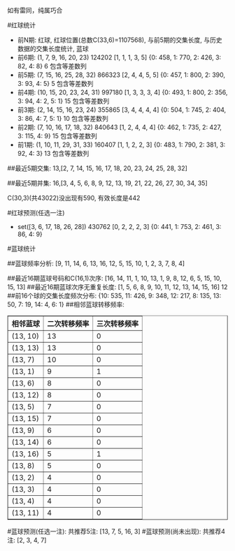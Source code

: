 <!-- 
.. title: 双色球2015006期(2015-01-13)数据分析报告
.. slug: slott-2015006-2015-01-13-report
.. date: 2015-01-14 08:00:00 UTC+08:00
.. tags: Lottery
.. link: 
.. description: 
.. type: text
-->

如有雷同，纯属巧合

<!-- TEASER_END-->

#红球统计

- 前N期: 红球, 红球位置(总数C(33,6)=1107568), 与前5期的交集长度, 与历史数据的交集长度统计, 蓝球
- 前6期: (1, 7, 9, 16, 20, 23) 124202 [1, 1, 1, 3, 5] {0: 458, 1: 770, 2: 426, 3: 82, 4: 8} 6 包含等差数列
- 前5期: (7, 15, 16, 25, 28, 32) 866323 [2, 4, 4, 5, 5] {0: 457, 1: 800, 2: 390, 3: 93, 4: 5} 5 包含等差数列
- 前4期: (10, 15, 20, 23, 24, 31) 997180 [1, 3, 3, 3, 4] {0: 493, 1: 800, 2: 356, 3: 94, 4: 2, 5: 1} 15 包含等差数列
- 前3期: (2, 14, 15, 16, 23, 24) 355865 [3, 4, 4, 4, 4] {0: 504, 1: 745, 2: 404, 3: 86, 4: 7, 5: 1} 10 包含等差数列
- 前2期: (7, 10, 16, 17, 18, 32) 840643 [1, 2, 4, 4, 4] {0: 462, 1: 735, 2: 427, 3: 115, 4: 9} 15 包含等差数列
- 前1期: (1, 10, 11, 29, 31, 33) 160407 [1, 1, 2, 2, 3] {0: 483, 1: 790, 2: 381, 3: 92, 4: 3} 13 包含等差数列

##最近5期交集:
13,[2, 7, 14, 15, 16, 17, 18, 20, 23, 24, 25, 28, 32]

##最近5期并集:
16,[3, 4, 5, 6, 8, 9, 12, 13, 19, 21, 22, 26, 27, 30, 34, 35]

C(30,3)(共43022)没出现有590, 
有效长度是442

#红球预测(任选一注)

- set([3, 6, 17, 18, 26, 28]) 430762 [0, 2, 2, 2, 3] {0: 441, 1: 753, 2: 461, 3: 86, 4: 9}

#蓝球统计

##蓝球频率分析:
[9, 11, 14, 6, 13, 16, 12, 5, 15, 10, 1, 2, 3, 7, 8, 4]

##最近16期蓝球号码和C(16,1)次序:
[16, 14, 11, 1, 10, 13, 1, 9, 8, 12, 6, 5, 15, 10, 15, 13]
##最近16期蓝球次序无重复长度:
[1, 5, 6, 8, 9, 10, 11, 12, 13, 14, 15, 16] 12
##前16个球的交集长度频次分布:
{10: 535, 11: 426, 9: 348, 12: 217, 8: 135, 13: 50, 7: 19, 14: 4, 6: 1}
##相邻蓝球转移频率:
<table border="1" class="table table-striped dataframe">
  <thead>
    <tr style="text-align: right;">
      <th>相邻蓝球</th>
      <th>二次转移频率</th>
      <th>三次转移频率</th>
    </tr>
  </thead>
  <tbody>
    <tr>
      <td> (13, 10)</td>
      <td> 13</td>
      <td> 0</td>
    </tr>
    <tr>
      <td> (13, 13)</td>
      <td> 13</td>
      <td> 0</td>
    </tr>
    <tr>
      <td>  (13, 7)</td>
      <td> 10</td>
      <td> 0</td>
    </tr>
    <tr>
      <td>  (13, 1)</td>
      <td>  9</td>
      <td> 1</td>
    </tr>
    <tr>
      <td>  (13, 6)</td>
      <td>  8</td>
      <td> 0</td>
    </tr>
    <tr>
      <td> (13, 12)</td>
      <td>  8</td>
      <td> 0</td>
    </tr>
    <tr>
      <td>  (13, 5)</td>
      <td>  7</td>
      <td> 0</td>
    </tr>
    <tr>
      <td> (13, 15)</td>
      <td>  7</td>
      <td> 0</td>
    </tr>
    <tr>
      <td>  (13, 9)</td>
      <td>  6</td>
      <td> 0</td>
    </tr>
    <tr>
      <td> (13, 14)</td>
      <td>  6</td>
      <td> 0</td>
    </tr>
    <tr>
      <td> (13, 16)</td>
      <td>  5</td>
      <td> 1</td>
    </tr>
    <tr>
      <td>  (13, 8)</td>
      <td>  5</td>
      <td> 0</td>
    </tr>
    <tr>
      <td>  (13, 2)</td>
      <td>  4</td>
      <td> 0</td>
    </tr>
    <tr>
      <td>  (13, 3)</td>
      <td>  4</td>
      <td> 0</td>
    </tr>
    <tr>
      <td>  (13, 4)</td>
      <td>  4</td>
      <td> 0</td>
    </tr>
    <tr>
      <td> (13, 11)</td>
      <td>  4</td>
      <td> 0</td>
    </tr>
  </tbody>
</table>
#蓝球预测(任选一注):
共推荐5注: [13, 7, 5, 16, 3]
#蓝球预测(尚未出现):
共推荐4注: [2, 3, 4, 7]

